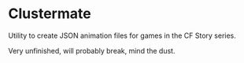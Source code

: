 # Clustermate
Utility to create JSON animation files for games in the CF Story series.

Very unfinished, will probably break, mind the dust.

